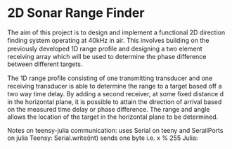 # 2D Sonar Range Finder
The aim of this project is to design and implement a functional 2D direction ﬁnding system operating at 40kHz in air. This involves building on the previously developed 1D range proﬁle and designing a two element receiving array which will be used to determine the phase difference between different targets.

The 1D range proﬁle consisting of one transmitting transducer and one receiving transducer is able to determine the range to a target based off a two way time delay. By adding a second receiver, at some ﬁxed distance d in the horizontal plane, it is possible to attain the direction of arrival based on the measured time delay or phase difference. The range and angle allows the location of the target in the horizontal plane to be determined.

Notes on teensy-julia communication:
  uses Serial on teeny and SerailPorts on julia
  Teensy:
    Serial.write(int) sends one byte i.e. x % 255
  Julia:
    
  
